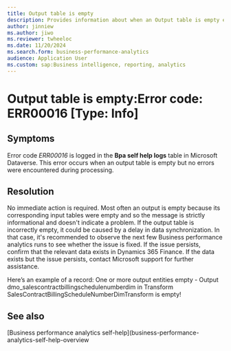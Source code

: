 ```yaml
---
title: Output table is empty
description: Provides information about when an Output table is empty error (error code ERR00016) in Business performance analytics in Microsoft Dynamics 365 Finance.
author: jinniew
ms.author: jiwo
ms.reviewer: twheeloc 
ms.date: 11/20/2024
ms.search.form: business-performance-analytics
audience: Application User
ms.custom: sap:Business intelligence, reporting, analytics
---
```

# Output table is empty:Error code: ERR00016 [Type: Info]

## Symptoms

Error code *ERR00016* is logged in the **Bpa self help logs** table in Microsoft Dataverse. This error occurs when an output table is empty but no errors were encountered during processing.

## Resolution

No immediate action is required. Most often an output is empty because its corresponding input tables were empty and so the message is strictly informational and doesn't indicate a problem. If the output table is incorrectly empty, it could be caused by a delay in data synchronization. In that case, it's recommended to observe the next few Business performance analytics runs to see whether the issue is fixed.
If the issue persists, confirm that the relevant data exists in Dynamics 365 Finance. If the data exists but the issue persists, contact Microsoft support for further assistance.


Here’s an example of a record:
One or more output entities empty - Output dmo_salescontractbillingschedulenumberdim in Transform SalesContractBillingScheduleNumberDimTransform is empty!


## See also

[Business performance analytics self-help](business-performance-analytics-self-help-overview


